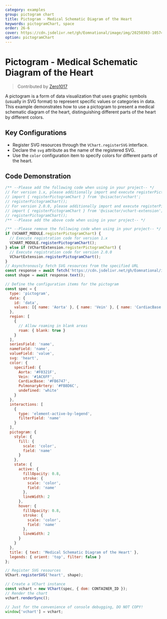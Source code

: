 ```yaml
---
category: examples
group: pictogram chart
title: Pictogram - Medical Schematic Diagram of the Heart
keywords: pictogramChart, space
order: 26-6
cover: https://cdn.jsdelivr.net/gh/Eomnational/image/img/20250303-105748.gif
option: pictogramChart
---
```


# Pictogram - Medical Schematic Diagram of the Heart

> Contributed by [Zero1017](https://github.com/Eomnational)

A pictogram is a form of data visualization that uses graphic symbols (usually in SVG format) to represent specific values or categories in data. This example demonstrates how to use a pictogram to present a medical schematic diagram of the heart, distinguishing different parts of the heart by different colors.

## Key Configurations

- Register SVG resources through the `VChart.registerSVG` interface.
- Declare the `svg` attribute as the name of the registered SVG.
- Use the `color` configuration item to specify colors for different parts of the heart.

## Code Demonstration

```javascript livedemo
/** --Please add the following code when using in your project-- */
// For version 1.x, please additionally import and execute registerPictogramChart in your project
// import { registerPictogramChart } from '@visactor/vchart';
// registerPictogramChart();
// For version 2.0.0, please additionally import and execute registerPictogramChart in your project
// import { registerPictogramChart } from '@visactor/vchart-extension';
// registerPictogramChart();
/** --Please add the above code when using in your project-- */

/** --Please remove the following code when using in your project-- */
if (VCHART_MODULE.registerPictogramChart) {
  // Execute registration code for version 1.x
  VCHART_MODULE.registerPictogramChart();
} else if (VChartExtension.registerPictogramChart) {
  // Execute registration code for version 2.0.0
  VChartExtension.registerPictogramChart();
}
// Asynchronously fetch SVG resources from the specified URL
const response = await fetch('https://cdn.jsdelivr.net/gh/Eomnational/image/img/3.svg');
const shape = await response.text();

// Define the configuration items for the pictogram
const spec = {
  type: 'pictogram',
  data: {
    id: 'data',
    values: [{ name: 'Aorta' }, { name: 'Vein' }, { name: 'CardiacBase' }, { name: 'PulmonaryArtery' }]
  },
  region: [
    {
      // Allow roaming in blank areas
      roam: { blank: true }
    }
  ],
  seriesField: 'name',
  nameField: 'name',
  valueField: 'value',
  svg: 'heart',
  color: {
    specified: {
      Aorta: '#F0321F',
      Vein: '#1AC6FF',
      CardiacBase: '#FB6747',
      PulmonaryArtery: '#FB8D6C',
      undefined: 'white'
    }
  },
  interactions: [
    {
      type: 'element-active-by-legend',
      filterField: 'name'
    }
  ],
  pictogram: {
    style: {
      fill: {
        scale: 'color',
        field: 'name'
      }
    },
    state: {
      active: {
        fillOpacity: 0.8,
        stroke: {
          scale: 'color',
          field: 'name'
        },
        lineWidth: 2
      },
      hover: {
        fillOpacity: 0.8,
        stroke: {
          scale: 'color',
          field: 'name'
        },
        lineWidth: 2
      }
    }
  },
  title: { text: 'Medical Schematic Diagram of the Heart' },
  legends: { orient: 'top', filter: false }
};

// Register SVG resources
VChart.registerSVG('heart', shape);

// Create a VChart instance
const vchart = new VChart(spec, { dom: CONTAINER_ID });
// Render the chart
vchart.renderSync();

// Just for the convenience of console debugging, DO NOT COPY!
window['vchart'] = vchart;
```
